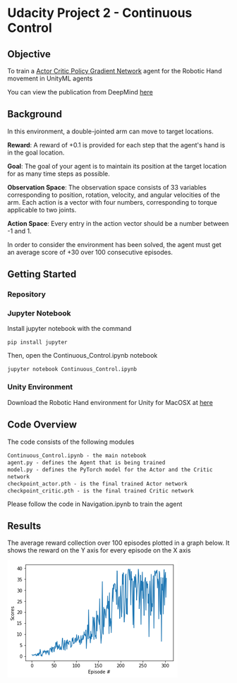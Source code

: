 # Udacity Project 2 - Continuous Control

## Objective

To train a [Actor Critic Policy Gradient Network](https://deepmind.com/research/publications/sample-efficient-actor-critic-experience-replay/) agent for the Robotic Hand movement in UnityML agents

You can view the publication from DeepMind [here](https://arxiv.org/pdf/1611.01224.pdf)

## Background

In this environment, a double-jointed arm can move to target locations. 

**Reward**: A reward of +0.1 is provided for each step that the agent's hand is in the goal location. 

**Goal**: The goal of your agent is to maintain its position at the target location for as many time steps as possible.

**Observation Space**: The observation space consists of 33 variables corresponding to position, rotation, velocity, and angular velocities of the arm. Each action is a vector with four numbers, corresponding to torque applicable to two joints. 

**Action Space**: Every entry in the action vector should be a number between -1 and 1.

In order to consider the environment has been solved, the agent must get an average score of +30 over 100 consecutive episodes.

## Getting Started

### Repository



### Jupyter Notebook
Install jupyter notebook with the command
```
pip install jupyter
```
Then, open the Continuous_Control.ipynb notebook

```
jupyter notebook Continuous_Control.ipynb
```

### Unity Environment
Download the Robotic Hand environment for Unity for MacOSX at [here](https://s3-us-west-1.amazonaws.com/udacity-drlnd/P2/Reacher/one_agent/Reacher.app.zip)

## Code Overview
The code consists of the following modules
```
Continuous_Control.ipynb - the main notebook
agent.py - defines the Agent that is being trained
model.py - defines the PyTorch model for the Actor and the Critic network
checkpoint_actor.pth - is the final trained Actor network
checkpoint_critic.pth - is the final trained Critic network
```

Please follow the code in Navigation.ipynb to train the agent

## Results

The average reward collection over 100 episodes plotted in a graph below. It shows the reward on the Y axis for every episode on the X axis 

![](images/reward.png)

